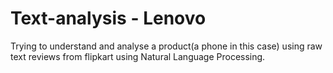 # Text-analysis - Lenovo

Trying to understand and analyse a product(a phone in this case) using raw text reviews from flipkart using Natural Language Processing.
